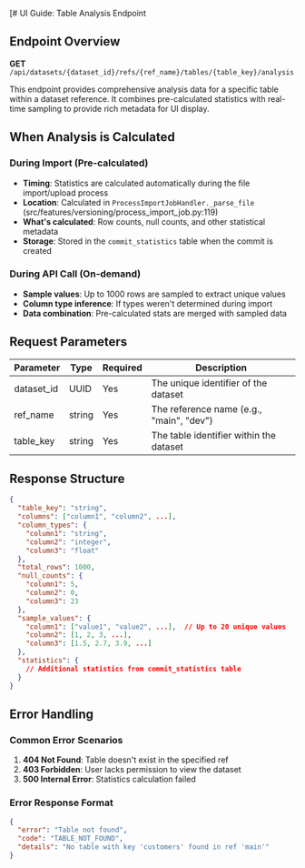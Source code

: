 [# UI Guide: Table Analysis Endpoint

## Endpoint Overview

**GET** `/api/datasets/{dataset_id}/refs/{ref_name}/tables/{table_key}/analysis`

This endpoint provides comprehensive analysis data for a specific table within a dataset reference. It combines pre-calculated statistics with real-time sampling to provide rich metadata for UI display.

## When Analysis is Calculated

### During Import (Pre-calculated)
- **Timing**: Statistics are calculated automatically during the file import/upload process
- **Location**: Calculated in `ProcessImportJobHandler._parse_file` (src/features/versioning/process_import_job.py:119)
- **What's calculated**: Row counts, null counts, and other statistical metadata
- **Storage**: Stored in the `commit_statistics` table when the commit is created

### During API Call (On-demand)
- **Sample values**: Up to 1000 rows are sampled to extract unique values
- **Column type inference**: If types weren't determined during import
- **Data combination**: Pre-calculated stats are merged with sampled data

## Request Parameters

| Parameter | Type | Required | Description |
|-----------|------|----------|-------------|
| dataset_id | UUID | Yes | The unique identifier of the dataset |
| ref_name | string | Yes | The reference name (e.g., "main", "dev") |
| table_key | string | Yes | The table identifier within the dataset |

## Response Structure

```json
{
  "table_key": "string",
  "columns": ["column1", "column2", ...],
  "column_types": {
    "column1": "string",
    "column2": "integer",
    "column3": "float"
  },
  "total_rows": 1000,
  "null_counts": {
    "column1": 5,
    "column2": 0,
    "column3": 23
  },
  "sample_values": {
    "column1": ["value1", "value2", ...],  // Up to 20 unique values
    "column2": [1, 2, 3, ...],
    "column3": [1.5, 2.7, 3.9, ...]
  },
  "statistics": {
    // Additional statistics from commit_statistics table
  }
}
```

## Error Handling

### Common Error Scenarios
1. **404 Not Found**: Table doesn't exist in the specified ref
2. **403 Forbidden**: User lacks permission to view the dataset
3. **500 Internal Error**: Statistics calculation failed

### Error Response Format
```json
{
  "error": "Table not found",
  "code": "TABLE_NOT_FOUND",
  "details": "No table with key 'customers' found in ref 'main'"
}
```
